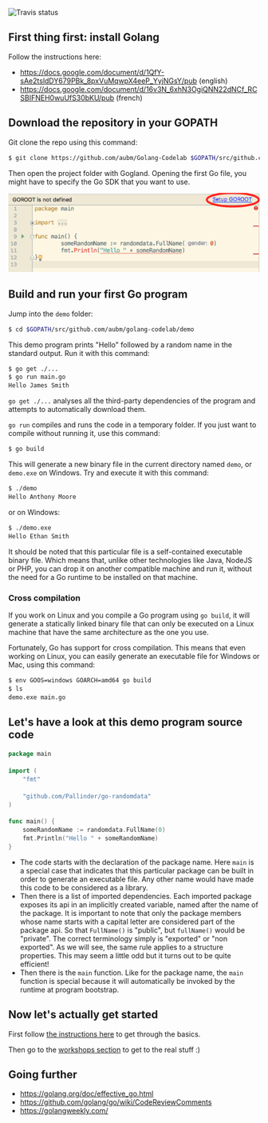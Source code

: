 ![Travis status](https://travis-ci.org/aubm/Golang-Codelab.svg?branch=master)

## First thing first: install Golang

Follow the instructions here:

- https://docs.google.com/document/d/1QfY-sAe2tsldDY679PBk_8pxVuMqwpX4eeP_YyjNGsY/pub (english)
- https://docs.google.com/document/d/16v3N_6xhN3OgiQNN22dNCf_RCSBIFNEH0wuUfS30bKU/pub (french)

## Download the repository in your GOPATH

Git clone the repo using this command:

```bash
$ git clone https://github.com/aubm/Golang-Codelab $GOPATH/src/github.com/aubm/golang-codelab
```

Then open the project folder with Gogland.
Opening the first Go file, you might have to specify the Go SDK that you want to use.

![Setup GOROOT](./.assets/setup-goroot.png)

## Build and run your first Go program

Jump into the `demo` folder:

```bash
$ cd $GOPATH/src/github.com/aubm/golang-codelab/demo
```

This demo program prints "Hello" followed by a random name in the standard output.
Run it with this command:

```bash
$ go get ./...
$ go run main.go
Hello James Smith
```

`go get ./...` analyses all the third-party dependencies of the program and attempts to automatically download them.

`go run` compiles and runs the code in a temporary folder.
If you just want to compile without running it, use this command:

```bash
$ go build
```

This will generate a new binary file in the current directory named `demo`, or `demo.exe` on Windows.
Try and execute it with this command:

```bash
$ ./demo
Hello Anthony Moore
```

or on Windows:

```bash
$ ./demo.exe
Hello Ethan Smith
```

It should be noted that this particular file is a self-contained executable binary file.
Which means that, unlike other technologies like Java, NodeJS or PHP, you can drop it on another
compatible machine and run it, without the need for a Go runtime to be installed on that machine.

### Cross compilation

If you work on Linux and you compile a Go program using `go build`, it will generate a statically linked
binary file that can only be executed on a Linux machine that have the same architecture as the one you use.

Fortunately, Go has support for cross compilation. This means that even working on Linux, you can easily generate
an executable file for Windows or Mac, using this command:

```bash
$ env GOOS=windows GOARCH=amd64 go build
$ ls
demo.exe main.go
```

## Let's have a look at this demo program source code

```go
package main

import (
	"fmt"

	"github.com/Pallinder/go-randomdata"
)

func main() {
	someRandomName := randomdata.FullName(0)
	fmt.Println("Hello " + someRandomName)
}
```

- The code starts with the declaration of the package name. Here `main` is a special case that indicates that this
  particular package can be built in order to generate an executable file. Any other name would have made this code
  to be considered as a library.
- Then there is a list of imported dependencies. Each imported package exposes its api in an implicitly created
  variable, named after the name of the package. It is important to note that only the package members whose name starts
  with a capital letter are considered part of the package api. So that `FullName()` is "public", but `fullName()` would
  be "private". The correct terminology simply is "exported" or "non exported". As we will see, the same rule applies to
  a structure properties. This may seem a little odd but it turns out to be quite efficient!
- Then there is the `main` function. Like for the package name, the `main` function is special because it will automatically
  be invoked by the runtime at program bootstrap.
  
## Now let's actually get started

First follow [the instructions here](exercises/basics) to get through the basics.

Then go to the [workshops section](exercises/workshops) to get to the real stuff :)

## Going further

- https://golang.org/doc/effective_go.html
- https://github.com/golang/go/wiki/CodeReviewComments
- https://golangweekly.com/